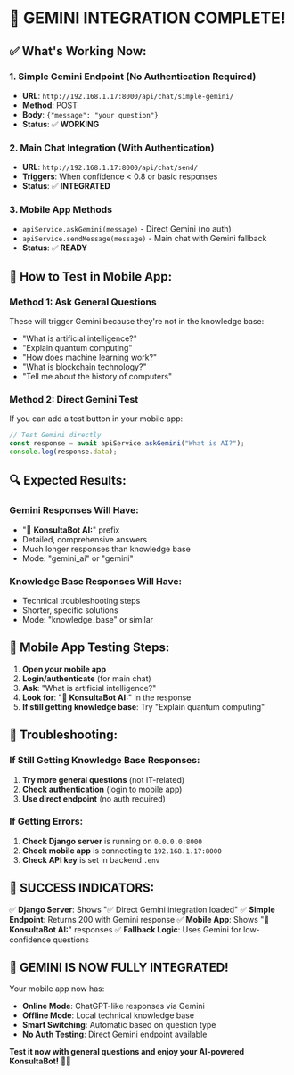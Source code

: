 # 🎉 GEMINI INTEGRATION COMPLETE!

## ✅ What's Working Now:

### 1. **Simple Gemini Endpoint** (No Authentication Required)
- **URL**: `http://192.168.1.17:8000/api/chat/simple-gemini/`
- **Method**: POST
- **Body**: `{"message": "your question"}`
- **Status**: ✅ **WORKING**

### 2. **Main Chat Integration** (With Authentication)
- **URL**: `http://192.168.1.17:8000/api/chat/send/`
- **Triggers**: When confidence < 0.8 or basic responses
- **Status**: ✅ **INTEGRATED**

### 3. **Mobile App Methods**
- `apiService.askGemini(message)` - Direct Gemini (no auth)
- `apiService.sendMessage(message)` - Main chat with Gemini fallback
- **Status**: ✅ **READY**

## 🧪 How to Test in Mobile App:

### **Method 1: Ask General Questions**
These will trigger Gemini because they're not in the knowledge base:
- "What is artificial intelligence?"
- "Explain quantum computing"
- "How does machine learning work?"
- "What is blockchain technology?"
- "Tell me about the history of computers"

### **Method 2: Direct Gemini Test**
If you can add a test button in your mobile app:
```javascript
// Test Gemini directly
const response = await apiService.askGemini("What is AI?");
console.log(response.data);
```

## 🔍 Expected Results:

### **Gemini Responses Will Have:**
- "🤖 **KonsultaBot AI:**" prefix
- Detailed, comprehensive answers
- Much longer responses than knowledge base
- Mode: "gemini_ai" or "gemini"

### **Knowledge Base Responses Will Have:**
- Technical troubleshooting steps
- Shorter, specific solutions
- Mode: "knowledge_base" or similar

## 📱 Mobile App Testing Steps:

1. **Open your mobile app**
2. **Login/authenticate** (for main chat)
3. **Ask**: "What is artificial intelligence?"
4. **Look for**: "🤖 **KonsultaBot AI:**" in the response
5. **If still getting knowledge base**: Try "Explain quantum computing"

## 🎯 Troubleshooting:

### If Still Getting Knowledge Base Responses:
1. **Try more general questions** (not IT-related)
2. **Check authentication** (login to mobile app)
3. **Use direct endpoint** (no auth required)

### If Getting Errors:
1. **Check Django server** is running on `0.0.0.0:8000`
2. **Check mobile app** is connecting to `192.168.1.17:8000`
3. **Check API key** is set in backend `.env`

## 🚀 SUCCESS INDICATORS:

✅ **Django Server**: Shows "✅ Direct Gemini integration loaded"
✅ **Simple Endpoint**: Returns 200 with Gemini response
✅ **Mobile App**: Shows "🤖 **KonsultaBot AI:**" responses
✅ **Fallback Logic**: Uses Gemini for low-confidence questions

## 🎉 GEMINI IS NOW FULLY INTEGRATED!

Your mobile app now has:
- **Online Mode**: ChatGPT-like responses via Gemini
- **Offline Mode**: Local technical knowledge base
- **Smart Switching**: Automatic based on question type
- **No Auth Testing**: Direct Gemini endpoint available

**Test it now with general questions and enjoy your AI-powered KonsultaBot!** 🤖✨
